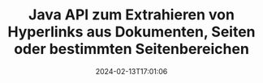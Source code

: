 ---
############################# Static ############################
layout: "auto-gen-parser"
date: 2024-02-13T17:01:06
draft: false
otherformats: 
ext: ppsm

############################# Head ############################
head_title: "Extrahieren Sie Hyperlinks aus Dokumenten in Java"
head_description: "Mit der GroupDocs.Parser for Java-API können Entwickler Hyperlinks aus Dokumenten, Dokumentseiten oder bestimmten Seitenbereichen von Excel, PowerPoint, PDF, Outlook und mehr extrahieren."

############################# Header ############################
title: "Java API zum Extrahieren von Hyperlinks aus Dokumenten, Seiten oder bestimmten Seitenbereichen"
description: "Die API GroupDocs.Parser for Java erleichtert Entwicklern die Arbeit, indem sie ihnen das Extrahieren von Hyperlinks aus Dokumenten, der Dokumentseite oder einem bestimmten Seitenbereich von PDF, DOCX, PPTX, EML, MSG, XLS, {322 ermöglicht }, CSV, RTF, EPUB und viele mehr."
bg_image: "https://cms.admin.containerize.com/templates/aspose/App_Themes/V3/images/bg/header1.png"
bg_overlay: false
button:
    enable: true
    icon: "fas fa-arrow-down"
    label: "Download kostenlose Testversion"
    link: "https://downloads.groupdocs.com/parser/java"

############################# SubMenu ############################
submenu:
    enable: true

    left:
        img_alt: "GroupDocs.Parser for Java"
        image: "https://cms.admin.containerize.com/templates/groupdocs/images/product-logos/90x90-noborder/groupdocs-parser-java.png"
        product: "GroupDocs.Parser"
        platform: "Java"

    middle:
        button:

            # button loop
            - link: "https://apireference.groupdocs.com/parser/java"
              text: "API-Referenz"

            # button loop
            - link: "https://github.com/groupdocs-parser"
              text: "Codebeispiele"

            # button loop
            - link: "https://products.groupdocs.app/parser/family"
              text: "Live-Demos"

            # button loop
            - link: "https://purchase.groupdocs.com/pricing/parser/java"
              text: "Preisgestaltung"

    right:
        link_download: "https://downloads.groupdocs.com/parser"
        link_learn: "https://docs.groupdocs.com/parser/java"
        link_buy: "https://purchase.groupdocs.com"

############################# About ############################
about:
    enable: true
    title: "Wie kann ich Hyperlinks aus PPSM-Dokumenten über die Java-API analysieren und extrahieren?"
    content: |
        Ein Hyperlink ist ein Textstück, ein Bild oder ein Symbol, das auf ein gesamtes Dokument oder auf einen bestimmten Teil innerhalb eines Dokuments verweist. Durch die Verwendung von Hyperlinks können Benutzer zu einer Webseite oder einem Dokument navigieren. Oft ist es erforderlich, Hyperlinks aus einem Dokument zu extrahieren und diese für den Zugriff auf ein externes Dokument oder eine Webseite zu verwenden. GroupDocs.Parser for Java ist eine faszinierende API zur Extraktion von Dokumententexten, die vollständige Funktionalität für die Implementierung von Text- und Metadatenextraktionslösungen bietet. Es unterstützt die Extraktion von Text und Hyperlinks aus den Formaten PDF, E-Mails, E-Books und Microsoft Office: Word (DOC, DOCX), PowerPoint (PPT, PPTX), Excel ( XLS, XLSX), LibreOffice-Formate und viele mehr. Es unterstützt mehrere erweiterte Funktionen zum Parsen von Dokumenten, zum Extrahieren von einfachem und strukturiertem Text, zur Textsuche nach Schlüsselwörtern, zum Extrahieren von Metadaten oder Bildern, Containern sowie Anhängen und vielem mehr.
        
        

############################# Steps ############################
steps:
    enable: true
    title_left: "Extrahieren Sie Hyperlinks von PPSM in Java"
    content_left: |
        [GroupDocs.Parser for Java](/de/parser/java/) erleichtert Java-Entwicklern das Extrahieren von Hyperlinks aus einer PPSM-Datei durch die Implementierung einiger einfacher Schritte.
        
        * Instanziieren Sie das [Parser](https://reference.groupdocs.com/java/parser/com.groupdocs.parser/Parser)-Objekt für das ursprüngliche Dokument.
        * Überprüfen Sie, ob das Dokument die Hyperlink-Extraktion unterstützt.
        * Rufen Sie die Methode [getHyperlinks](https://reference.groupdocs.com/parser/java/com.groupdocs.parser/parser/#getHyperlinks--) auf und rufen Sie die Sammlung von [PageHyperlinkArea](https://reference.groupdocs.com/parser/java/com.groupdocs.parser.data/PageHyperlinkArea) Objekte ab;
        * Durchlaufen Sie die Sammlung und erhalten Sie einen Hyperlinktext und eine URL.

    title_right: "Erfahren Sie mehr über die Extraktion von Hyperlinks"
    content_right: |
        * <a href="https://docs.groupdocs.com/parser/java/extract-hyperlinks-from-document/">So extrahieren Sie Hyperlinks aus einem Dokument</a>
        * <a href="https://docs.groupdocs.com/parser/java/extract-hyperlinks-from-document-page/">So extrahieren Sie Hyperlinks von einer Dokumentseite</a>
        * <a href="https://docs.groupdocs.com/parser/java/extract-hyperlinks-from-document-page-area/">So extrahieren Sie Hyperlinks aus dem Seitenbereich des Dokuments</a>
    
    code: |
     {{% parser/additional-styles %}}
     {{< parser/code-parser title="So extrahieren Sie Hyperlinks aus der Datei PPSM mithilfe des Beispielcodes Java">}}

        ```java    
        // Extrahieren Sie Hyperlinks aus der Datei PPSM mit der API GroupDocs.Parser
        // Erstellen Sie eine Instanz der Parser-Klasse
        try (Parser parser = new Parser(Constants.HyperlinksPdf)) {
            // Überprüfen Sie, ob das Dokument die Hyperlink-Extraktion unterstützt
            if (!parser.getFeatures().isHyperlinks()) {
                System.out.println("Das Dokument unterstützt die Hyperlink-Extraktion nicht.");
                return;
            }
            // Extrahieren Sie Hyperlinks aus dem Dokument
            Iterable<PageHyperlinkArea> hyperlinks = parser.getHyperlinks();
            // Iterieren Sie über Hyperlinks
            for (PageHyperlinkArea h : hyperlinks) {
                // Drucken Sie den Hyperlinktext aus
                System.out.println(h.getText());
                // Drucken Sie die Hyperlink-URL aus
                System.out.println(h.getUrl());
                System.out.println();
            }
        }
        ```
     {{< /parser/code-parser >}}

############################# More ############################
more:
    enable: true
    title_left: "System Anforderungen"
    content_left: |
        GroupDocs.Parser for Java APIs werden auf allen wichtigen Plattformen und Betriebssystemen unterstützt. Bevor Sie den folgenden Code ausführen, stellen Sie bitte sicher, dass die folgenden Voraussetzungen auf Ihrem System installiert sind.
        
        * Betriebssysteme: Microsoft Windows, Linux, MacOS
        * Entwicklungsumgebungen: NetBeans, Intellij IDEA, Eclipse, etc.
        * Rahmenwerke
        * Laden Sie die neueste Version von GroupDocs.Parser for Java von [Maven](https://repository.groupdocs.com/webapp/#/artifacts/browse/tree/General/repo/com/groupdocs/groupdocs-parser) herunter.

    title_right: "Warum GroupDocs.Parser for Java verwenden?"
    content_right: |
        * Unterstützung für die Extraktion von Klartext aus allen unterstützten Dokumenten    
        * Parsen von Dokumenten über benutzerdefinierte Vorlagen    
        * Vollständige Unterstützung der strukturierten Textextraktion    
        * Textsuche über Schlüsselwörter sowie reguläre Ausdrücke    
        * Extrahieren Sie formatierten Text, Metadaten, Bilder, Container und Anhänge    
        * Extrahieren Sie das Inhaltsverzeichnis für einige unterstützte Dokumentformate    
        * Analysieren Sie Formulardaten aus PDF-Dokumenten    
        * Extrahieren Sie Hyperlinks aus dem Dokument   
        
############################# About Formats ############################
about_formats:
    enable: true

############################# More Formats ############################
more_formats:
    enable: true
    title: "Extrahieren Sie Hyperlinks aus anderen Dokumentformaten"
    content: |
        Java API zum Parsen und Extrahieren von Hyperlinks für Dateiformate und Bilder. Extrahieren Sie Daten für einige der gängigen Dateiformate, wie unten aufgeführt.

############################# Back to top ###############################
back_to_top:
    enable: true
---